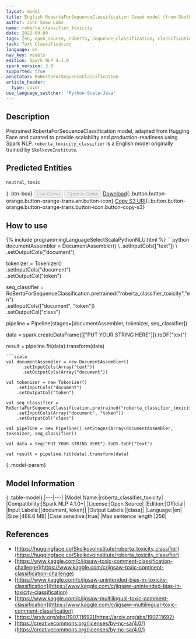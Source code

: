 ```yaml
---
layout: model
title: English RobertaForSequenceClassification Cased model (from SkolkovoInstitute)
author: John Snow Labs
name: roberta_classifier_toxicity
date: 2022-09-09
tags: [en, open_source, roberta, sequence_classification, classification]
task: Text Classification
language: en
nav_key: models
edition: Spark NLP 4.1.0
spark_version: 3.0
supported: true
annotator: RoBertaForSequenceClassification
article_header:
  type: cover
use_language_switcher: "Python-Scala-Java"
---
```


## Description

Pretrained RobertaForSequenceClassification model, adapted from Hugging Face and curated to provide scalability and production-readiness using Spark NLP. `roberta_toxicity_classifier` is a English model originally trained by `SkolkovoInstitute`.

## Predicted Entities

`neutral`, `toxic`

{:.btn-box}
<button class="button button-orange" disabled>Live Demo</button>
<button class="button button-orange" disabled>Open in Colab</button>
[Download](https://s3.amazonaws.com/auxdata.johnsnowlabs.com/public/models/roberta_classifier_toxicity_en_4.1.0_3.0_1662767197642.zip){:.button.button-orange.button-orange-trans.arr.button-icon}
[Copy S3 URI](s3://auxdata.johnsnowlabs.com/public/models/roberta_classifier_toxicity_en_4.1.0_3.0_1662767197642.zip){:.button.button-orange.button-orange-trans.button-icon.button-copy-s3}

## How to use



<div class="tabs-box" markdown="1">
{% include programmingLanguageSelectScalaPythonNLU.html %}
```python
documentAssembler = DocumentAssembler() \
    .setInputCols(["text"]) \
    .setOutputCols("document")

tokenizer = Tokenizer() \
    .setInputCols("document") \
    .setOutputCol("token")

seq_classifier = RoBertaForSequenceClassification.pretrained("roberta_classifier_toxicity","en") \
    .setInputCols(["document", "token"]) \
    .setOutputCol("class")
    
pipeline = Pipeline(stages=[documentAssembler, tokenizer, seq_classifier])

data = spark.createDataFrame([["PUT YOUR STRING HERE"]]).toDF("text")

result = pipeline.fit(data).transform(data)
```
```scala
val documentAssembler = new DocumentAssembler() 
      .setInputCols(Array("text")) 
      .setOutputCols(Array("document"))
      
val tokenizer = new Tokenizer()
    .setInputCols("document")
    .setOutputCol("token")
 
val seq_classifier = RoBertaForSequenceClassification.pretrained("roberta_classifier_toxicity","en") 
    .setInputCols(Array("document", "token"))
    .setOutputCol("class")
   
val pipeline = new Pipeline().setStages(Array(documentAssembler, tokenizer, seq_classifier))

val data = Seq("PUT YOUR STRING HERE").toDS.toDF("text")

val result = pipeline.fit(data).transform(data)
```
</div>

{:.model-param}
## Model Information

{:.table-model}
|---|---|
|Model Name:|roberta_classifier_toxicity|
|Compatibility:|Spark NLP 4.1.0+|
|License:|Open Source|
|Edition:|Official|
|Input Labels:|[document, token]|
|Output Labels:|[class]|
|Language:|en|
|Size:|468.6 MB|
|Case sensitive:|true|
|Max sentence length:|256|

## References

- [https://huggingface.co/SkolkovoInstitute/roberta_toxicity_classifier](https://huggingface.co/SkolkovoInstitute/roberta_toxicity_classifier)
- [https://www.kaggle.com/c/jigsaw-toxic-comment-classification-challenge](https://www.kaggle.com/c/jigsaw-toxic-comment-classification-challenge)
- [https://www.kaggle.com/c/jigsaw-unintended-bias-in-toxicity-classification](https://www.kaggle.com/c/jigsaw-unintended-bias-in-toxicity-classification)
- [https://www.kaggle.com/c/jigsaw-multilingual-toxic-comment-classification](https://www.kaggle.com/c/jigsaw-multilingual-toxic-comment-classification)
- [https://arxiv.org/abs/1907.11692](https://arxiv.org/abs/1907.11692)
- [https://creativecommons.org/licenses/by-nc-sa/4.0/](https://creativecommons.org/licenses/by-nc-sa/4.0/)